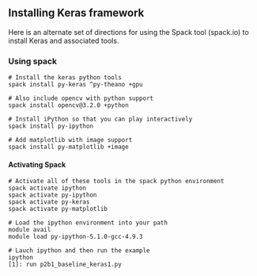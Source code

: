 ## Installing Keras framework

Here is an alternate set of directions for using the Spack tool
(spack.io) to install Keras and associated tools.

### Using spack

```
# Install the keras python tools
spack install py-keras ^py-theano +gpu

# Also include opencv with python support
spack install opencv@3.2.0 +python

# Install iPython so that you can play interactively
spack install py-ipython

# Add matplotlib with image support
spack install py-matplotlib +image
```

#### Activating Spack

```
# Activate all of these tools in the spack python environment
spack activate ipython
spack activate py-ipython
spack activate py-keras
spack activate py-matplotlib

# Load the ipython environment into your path
module avail
module load py-ipython-5.1.0-gcc-4.9.3

# Lauch ipython and then run the example
ipython
[1]: run p2b1_baseline_keras1.py
```
